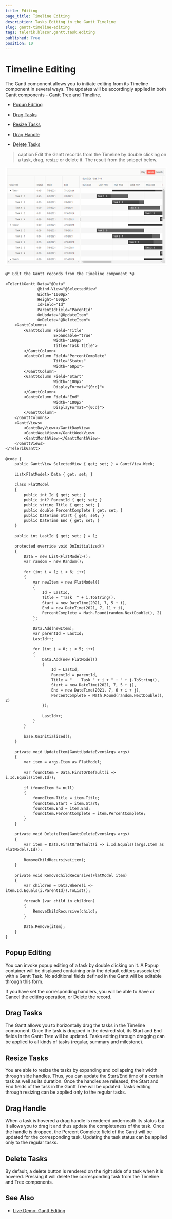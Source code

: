 ```yaml
---
title: Editing
page_title: Timeline Editing
description: Tasks Editing in the Gantt Timeline
slug: gantt-timeline-editing
tags: telerik,blazor,gantt,task,editing
published: True
position: 10
---
```


# Timeline Editing

The Gantt component allows you to initiate editing from its Timeline component in several ways. The updates will be accordingly applied in both Gantt components - Gantt Tree and Timeline.

* [Popup Editing](#popup-editing)

* [Drag Tasks](#drag-tasks)

* [Resize Tasks](#resize-tasks)

* [Drag Handle](#drag-handle)

* [Delete Tasks](#delete-tasks)


>caption Edit the Gantt records from the Timeline by double clicking on a task, drag, resize or delete it. The result from the snippet below.

![Gantt Timeline Editing Example](images/gantt-timeline-editing-example.gif)

````CSHTML
@* Edit the Gantt records from the Timeline component *@

<TelerikGantt Data="@Data"
              @bind-View="@SelectedView"
              Width="1000px"
              Height="600px"
              IdField="Id"
              ParentIdField="ParentId"
              OnUpdate="@UpdateItem"
              OnDelete="@DeleteItem">
    <GanttColumns>
        <GanttColumn Field="Title"
                     Expandable="true"
                     Width="160px"
                     Title="Task Title">
        </GanttColumn>
        <GanttColumn Field="PercentComplete"
                     Title="Status"
                     Width="60px">
        </GanttColumn>
        <GanttColumn Field="Start"
                     Width="100px"
                     DisplayFormat="{0:d}">
        </GanttColumn>
        <GanttColumn Field="End"
                     Width="100px"
                     DisplayFormat="{0:d}">
        </GanttColumn>
    </GanttColumns>
    <GanttViews>
        <GanttDayView></GanttDayView>
        <GanttWeekView></GanttWeekView>
        <GanttMonthView></GanttMonthView>
    </GanttViews>
</TelerikGantt>

@code {
    public GanttView SelectedView { get; set; } = GanttView.Week;

    List<FlatModel> Data { get; set; }

    class FlatModel
    {
        public int Id { get; set; }
        public int? ParentId { get; set; }
        public string Title { get; set; }
        public double PercentComplete { get; set; }
        public DateTime Start { get; set; }
        public DateTime End { get; set; }
    }

    public int LastId { get; set; } = 1;

    protected override void OnInitialized()
    {
        Data = new List<FlatModel>();
        var random = new Random();

        for (int i = 1; i < 6; i++)
        {
            var newItem = new FlatModel()
            {
                Id = LastId,
                Title = "Task  " + i.ToString(),
                Start = new DateTime(2021, 7, 5 + i),
                End = new DateTime(2021, 7, 11 + i),
                PercentComplete = Math.Round(random.NextDouble(), 2)
            };

            Data.Add(newItem);
            var parentId = LastId;
            LastId++;

            for (int j = 0; j < 5; j++)
            {
                Data.Add(new FlatModel()
                {
                    Id = LastId,
                    ParentId = parentId,
                    Title = "    Task " + i + " : " + j.ToString(),
                    Start = new DateTime(2021, 7, 5 + j),
                    End = new DateTime(2021, 7, 6 + i + j),
                    PercentComplete = Math.Round(random.NextDouble(), 2)
                });

                LastId++;
            }
        }

        base.OnInitialized();
    }

    private void UpdateItem(GanttUpdateEventArgs args)
    {
        var item = args.Item as FlatModel;

        var foundItem = Data.FirstOrDefault(i => i.Id.Equals(item.Id));

        if (foundItem != null)
        {
            foundItem.Title = item.Title;
            foundItem.Start = item.Start;
            foundItem.End = item.End;
            foundItem.PercentComplete = item.PercentComplete;
        }
    }

    private void DeleteItem(GanttDeleteEventArgs args)
    {
        var item = Data.FirstOrDefault(i => i.Id.Equals((args.Item as FlatModel).Id));

        RemoveChildRecursive(item);
    }

    private void RemoveChildRecursive(FlatModel item)
    {
        var children = Data.Where(i => item.Id.Equals(i.ParentId)).ToList();

        foreach (var child in children)
        {
            RemoveChildRecursive(child);
        }

        Data.Remove(item);
    }
}
````

## Popup Editing

You can invoke popup editing of a task by double clicking on it. A Popup container will be displayed containing only the default editors associated with a Gantt Task. No additional fields defined in the Gantt will be editable through this form.

If you have set the corresponding handlers, you will be able to Save or Cancel the editing operation, or Delete the record.

## Drag Tasks

The Gantt allows you to horizontally drag the tasks in the Timeline component. Once the task is dropped in the desired slot, its Start and End fields in the Gantt Tree will be updated. Tasks editing through dragging can be applied to all kinds of tasks (regular, summary and milestone).

## Resize Tasks

You are able to resize the tasks by expanding and collapsing their width through side handles. Thus, you can update the Start/End time of a certain task as well as its duration. Once the handles are released, the Start and End fields of the task in the Gantt Tree will be updated. Tasks editing through resizing can be applied only to the regular tasks.

## Drag Handle

When a task is hovered a drag handle is rendered underneath its status bar. It allows you to drag it and thus update the completeness of the task. Once the handle is dropped, the Percent Complete field of the Gantt will be updated for the corresponding task. Updating the task status can be applied only to the regular tasks.

## Delete Tasks

By default, a delete button is rendered on the right side of a task when it is hovered. Pressing it will delete the corresponding task from the Timeline and Tree components.

## See Also

  * [Live Demo: Gantt Editing](https://demos.telerik.com/blazor-ui/gantt/editing-incell)